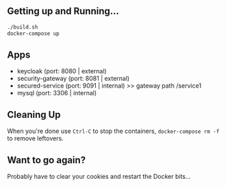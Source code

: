 
## Getting up and Running...

````bash
./build.sh
docker-compose up
````

## Apps
* keycloak (port: 8080 | external)
* security-gateway (port: 8081 | external)
* secured-service (port: 9091 | internal) >> gateway path /service1
* mysql (port: 3306  | internal)


## Cleaning Up

When you're done use `Ctrl-C` to stop the containers, `docker-compose rm -f` to remove leftovers.

## Want to go again? 

Probably have to clear your cookies and restart the Docker bits... 
